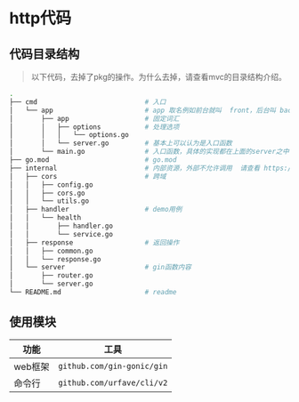 # http代码

## 代码目录结构

> 以下代码，去掉了pkg的操作。为什么去掉，请查看mvc的目录结构介绍。

```bash
.
├── cmd                           # 入口
│   └── app                       # app 取名例如前台就叫  front，后台叫 backend，一个目录一个入口
│       ├── app                   # 固定词汇
│       │   ├── options           # 处理选项
│       │   │   └── options.go
│       │   └── server.go         # 基本上可以认为是入口函数
│       └── main.go               # 入口函数，具体的实现都在上面的server之中
├── go.mod                        # go.mod
├── internal                      # 内部资源，外部不允许调用  请查看 https://golang.org/doc/go1.4#internalpackages
│   ├── cors                      # 跨域
│   │   ├── config.go
│   │   ├── cors.go
│   │   └── utils.go
│   ├── handler                   # demo用例
│   │   └── health
│   │       ├── handler.go
│   │       └── service.go
│   ├── response                  # 返回操作
│   │   ├── common.go
│   │   └── response.go
│   └── server                    # gin函数内容
│       ├── router.go
│       └── server.go
└── README.md                     # readme
```

## 使用模块

|功能|工具|
|---|---|
| web框架 | `github.com/gin-gonic/gin` |
| 命令行 | `github.com/urfave/cli/v2` |
